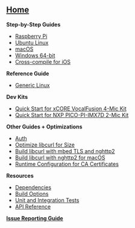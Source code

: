 ## [Home](https://github.com/alexa/avs-device-sdk/wiki)

**Step-by-Step Guides**    
* [Raspberry Pi](https://github.com/alexa/avs-device-sdk/wiki/Raspberry-Pi-Quick-Start-Guide-with-Script)  
* [Ubuntu Linux](https://github.com/alexa/avs-device-sdk/wiki/Ubuntu-Linux-Quick-Start-Guide)
* [macOS](https://github.com/alexa/avs-device-sdk/wiki/macOS-Quick-Start-Guide)
* [Windows 64-bit](https://github.com/alexa/avs-device-sdk/wiki/Windows-Quick-Start-Guide-with-Script)
* [Cross-compile for iOS](https://github.com/alexa/avs-device-sdk/wiki/How-to-cross-compile-the-AVS-Device-SDK-for-iOS)

**Reference Guide**  
* [Generic Linux](https://github.com/alexa/avs-device-sdk/wiki/Linux-Reference-Guide)  

**Dev Kits**
* [Quick Start for xCORE VocalFusion 4-Mic Kit](https://github.com/xmos/vocalfusion-avs-setup)
* [Quick Start for NXP PICO-PI-IMX7D 2-Mic Kit](https://www.nxp.com/docs/en/user-guide/Quick-Start-Guide-for-Arrow-AVS-kit.pdf)  

**Other Guides + Optimizations**
* [Auth](https://developer.amazon.com/alexa-voice-service/auth)
* [Optimize libcurl for Size](https://github.com/alexa/alexa-client-sdk/wiki/Optimize-libcurl)  
* [Build libcurl with mbed TLS and nghttp2](https://github.com/alexa/alexa-client-sdk/wiki/Build-libcurl-with-mbed-TLS-and-nghttp2)  
* [Build libcurl with nghttp2 for macOS](https://github.com/alexa/alexa-client-sdk/wiki/How-to-build-libcurl-with-nghttp2-for-macos)
* [Runtime Configuration for CA Certificates](https://github.com/alexa/avs-device-sdk/wiki/Runtime-Configuration-for-CA-Certificates)  

**Resources**  
* [Dependencies](https://github.com/alexa/avs-device-sdk/wiki/Dependencies)  
* [Build Options](https://github.com/alexa/avs-device-sdk/wiki/Build-Options)  
* [Unit and Integration Tests](https://github.com/alexa/avs-device-sdk/wiki/Unit-and-Integration-Tests)  
* [API Reference](https://alexa.github.io/avs-device-sdk/)  

[**Issue Reporting Guide**](https://github.com/alexa/avs-device-sdk/wiki/Issue-Reporting-Guide)  
